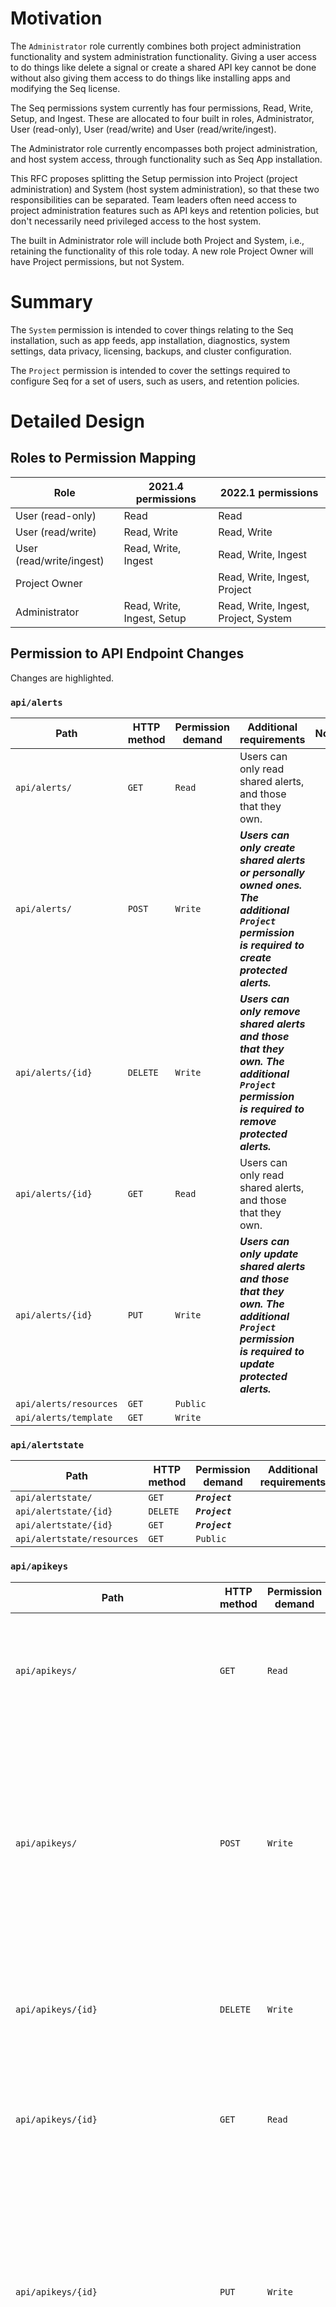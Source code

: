 # Motivation

The `Administrator` role currently combines both project administration functionality and system administration functionality. Giving a user access to do things like delete a signal or create a shared API key cannot be done without also giving them access to do things like installing apps and modifying the Seq license. 

The Seq permissions system currently has four permissions, Read, Write, Setup, and Ingest. These are allocated to four built in roles, Administrator, User (read-only), User (read/write) and User (read/write/ingest).

The Administrator role currently encompasses both project administration, and host system access, through functionality such as Seq App installation.

This RFC proposes splitting the Setup permission into Project (project administration) and System (host system administration), so that these two responsibilities can be separated. Team leaders often need access to project administration features such as API keys and retention policies, but don't necessarily need privileged access to the host system.

The built in Administrator role will include both Project and System, i.e., retaining the functionality of this role today. A new role Project Owner will have Project permissions, but not System.

# Summary

The `System` permission is intended to cover things relating to the Seq installation, such as app feeds, app installation, diagnostics, system settings, data privacy, licensing, backups, and cluster configuration.

The `Project` permission is intended to cover the settings required to configure Seq for a set of users, such as users, and retention policies.

# Detailed Design

## Roles to Permission Mapping

| Role | 2021.4 permissions | 2022.1 permissions |
| -- | -- | -- |
| User (read-only) | Read | Read |
| User (read/write) | Read, Write | Read, Write |
| User (read/write/ingest) | Read, Write, Ingest | Read, Write, Ingest |
| Project Owner | | Read, Write, Ingest, Project |
| Administrator | Read, Write, Ingest, Setup | Read, Write, Ingest, Project, System |

## Permission to API Endpoint Changes

Changes are highlighted. 

### `api/alerts` 

| Path | HTTP method | Permission demand | Additional requirements | Notes |
| --- | --- | --- | --- | --- |
| `api/alerts/`  | `GET`  | `Read`  | Users can only read shared alerts, and those that they own. |  |
| `api/alerts/`  | `POST`  | `Write`  | _**Users can only create shared alerts or personally owned ones. The additional `Project` permission is required to create protected alerts.**_ |  |
| `api/alerts/{id}`  | `DELETE`  | `Write`  | _**Users can only remove shared alerts and those that they own. The additional `Project` permission is required to remove protected alerts.**_ |  |
| `api/alerts/{id}`  | `GET`  | `Read`  | Users can only read shared alerts, and those that they own. |  |
| `api/alerts/{id}`  | `PUT`  | `Write`  | _**Users can only update shared alerts and those that they own. The additional `Project` permission is required to update protected alerts.**_ |  |
| `api/alerts/resources`  | `GET`  | `Public`  |  |  |
| `api/alerts/template`  | `GET`  | `Write`  |  |  |

### `api/alertstate` 

| Path | HTTP method | Permission demand | Additional requirements | Notes |
| --- | --- | --- | --- | --- |
| `api/alertstate/`  | `GET`  | _**`Project`**_  |  |  |
| `api/alertstate/{id}`  | `DELETE`  | _**`Project`**_  |  |  |
| `api/alertstate/{id}`  | `GET`  | _**`Project`**_  |  |  |
| `api/alertstate/resources`  | `GET`  | `Public`  |  |  |

### `api/apikeys` 

| Path | HTTP method | Permission demand | Additional requirements | Notes |
| --- | --- | --- | --- | --- |
| `api/apikeys/`  | `GET`  | `Read`  | _**Only `Project` principals can view all keys; others can only request and view keys that they own.**_ |  |
| `api/apikeys/`  | `POST`  | `Write`  | _**A principal can only set the owner of a key to themselves. Only `Project` principals can create keys without an owner. Principals can only delegate permissions to a key that they themselves hold.**_ |  |
| `api/apikeys/{id}`  | `DELETE`  | `Write`  | _**Only `Project` principals can remove any key; others can only remove keys that they own.**_ |  |
| `api/apikeys/{id}`  | `GET`  | `Read`  | _**Only `Project` principals can view all keys; others can only request and view keys that they own.**_ |  |
| `api/apikeys/{id}`  | `PUT`  | `Write`  | _**A principal can only set the owner of a key to themselves. Only `Project` principals can create keys without an owner. Principals can only delegate permissions to a key that they themselves hold.**_ |  |
| `api/apikeys/{id}/metrics/{measurement}`  | `GET`  | `Read`  | _**Only `Project` principals can view metrics for all keys; others can only request and view metrics for keys that they own.**_ |  |
| `api/apikeys/resources`  | `GET`  | `Public`  |  |  |
| `api/apikeys/template`  | `GET`  | `Read`  |  |  |

### `api/appinstances` 

| Path | HTTP method | Permission demand | Additional requirements | Notes |
| --- | --- | --- | --- | --- |
| `api/appinstances/`  | `GET`  | `Write`  | Principals that can invoke apps can access the basic details of available app instances. |  |
| `api/appinstances/`  | `POST`  | _**`System`**_  |  |  |
| `api/appinstances/{id}`  | `DELETE`  | _**`System`**_  |  |  |
| `api/appinstances/{id}`  | `GET`  | `Write`  | Principals that can invoke apps can access the basic details of available app instances. |  |
| `api/appinstances/{id}`  | `PUT`  | _**`System`**_  |  |  |
| `api/appinstances/{id}/icon`  | `GET`  | `Write`  | Principals that can invoke apps can access the basic details of available app instances. |  |
| `api/appinstances/{id}/invoke`  | `POST`  | `Write`  | The app instance `id` must allow manual input. |  |
| `api/appinstances/{id}/metrics/{measurement}`  | `GET`  | _**`System`**_  |  |  |
| `api/appinstances/resources`  | `GET`  | `Public`  |  |  |
| `api/appinstances/template`  | `GET`  | _**`System`**_  |  |  |

### `api/apps` 

| Path | HTTP method | Permission demand | Additional requirements | Notes |
| --- | --- | --- | --- | --- |
| `api/apps/`  | `GET`  | _**`System`**_  |  |  |
| `api/apps/`  | `POST`  | _**`System`**_  |  |  |
| `api/apps/{id}`  | `DELETE`  | _**`System`**_  |  |  |
| `api/apps/{id}`  | `GET`  | _**`System`**_  |  |  |
| `api/apps/{id}`  | `PUT`  | _**`System`**_  |  |  |
| `api/apps/{id}/icon`  | `GET`  | _**`System`**_  |  |  |
| `api/apps/{id}/update`  | `POST`  | _**`System`**_  |  |  |
| `api/apps/install`  | `POST`  | _**`System`**_  |  |  |
| `api/apps/resources`  | `GET`  | `Public`  |  |  |
| `api/apps/template`  | `GET`  | _**`System`**_  |  |  |

### `api/backups` 

| Path | HTTP method | Permission demand | Additional requirements | Notes |
| --- | --- | --- | --- | --- |
| `api/backups/`  | `GET`  | _**`System`**_  |  |  |
| `api/backups/{id}`  | `GET`  | _**`System`**_  |  |  |
| `api/backups/files/{filename}`  | `GET`  | _**`System`**_  |  |  |
| `api/backups/immediate`  | `POST`  | _**`System`**_  |  |  |
| `api/backups/resources`  | `GET`  | `Public`  |  |  |

### `api/clusternodes` 

| Path | HTTP method | Permission demand | Additional requirements | Notes |
| --- | --- | --- | --- | --- |
| `api/clusternodes/`  | `GET`  | _**`System`**_  |  |  |
| `api/clusternodes/{id}`  | `GET`  | _**`System`**_  |  |  |
| `api/clusternodes/{id}/demote`  | `POST`  | _**`System`**_  |  |  |
| `api/clusternodes/resources`  | `GET`  | `Public`  |  |  |

### `api/dashboards` 

| Path | HTTP method | Permission demand | Additional requirements | Notes |
| --- | --- | --- | --- | --- |
| `api/dashboards/`  | `GET`  | `Read`  | Users can only read shared dashboards, and those that they own. |  |
| `api/dashboards/`  | `POST`  | `Write`  | _**Users can only create shared dashboards or personally owned ones. The additional `Project` permission is required to create protected dashboards.**_ |  |
| `api/dashboards/{id}`  | `DELETE`  | `Write`  | _**Users can only remove shared dashboards and those that they own. The additional `Project` permission is required to remove protected dashboards.**_ |  |
| `api/dashboards/{id}`  | `GET`  | `Read`  | Users can only read shared dashboards, and those that they own. |  |
| `api/dashboards/{id}`  | `PUT`  | `Write`  | _**Users can only update shared dashboards and those that they own. The additional `Project` permission is required to update protected dashboards.**_ |  |
| `api/dashboards/query/template`  | `GET`  | `Write`  |  |  |
| `api/dashboards/resources`  | `GET`  | `Public`  |  |  |
| `api/dashboards/template`  | `GET`  | `Write`  |  |  |

### `api/diagnostics` 

| Path | HTTP method | Permission demand | Additional requirements | Notes |
| --- | --- | --- | --- | --- |
| `api/diagnostics/ingestion`  | `GET`  | _**`System`**_  |  |  |
| `api/diagnostics/metrics`  | `GET`  | _**`System`**_  |  |  |
| `api/diagnostics/metrics/{measurement}`  | `GET`  | _**`System`**_  |  |  |
| `api/diagnostics/report`  | `GET`  | _**`System`**_  |  |  |
| `api/diagnostics/resources`  | `GET`  | `Public`  |  |  |
| `api/diagnostics/status`  | `GET`  | `Read`  |  |  |
| `api/diagnostics/storage`  | `GET`  | _**`System`**_  |  |  |

### `api/events` 

| Path | HTTP method | Permission demand | Additional requirements | Notes |
| --- | --- | --- | --- | --- |
| `api/events/`  | `GET`  | `Read`  |  |  |
| `api/events/{id}`  | `GET`  | `Read`  |  |  |
| `api/events/raw/`  | `POST`  | `Public`  | If the `RequireApiKeyForWritingEvents` setting is enabled, requests must be authenticated and have the `Ingest` permission. |  |
| `api/events/resources`  | `GET`  | `Public`  |  |  |
| `api/events/signal`  | `DELETE`  | `Project`  |  |  |
| `api/events/signal`  | `GET`  | `Read`  |  |  |
| `api/events/signal`  | `POST`  | `Read`  |  |  |
| `api/events/signal/{signalId}`  | `GET`  | `Read`  |  | **Obsolete**  |
| `api/events/tabulate`  | `POST`  | `Read`  |  |  |
| `api/events/tabulate/{signalId}`  | `GET`  | `Read`  |  |  |


### `api/feeds` 

| Path | HTTP method | Permission demand | Additional requirements | Notes |
| --- | --- | --- | --- | --- |
| `api/feeds/`  | `GET`  | _**`System`**_  |  |  |
| `api/feeds/`  | `POST`  | _**`System`**_  |  |  |
| `api/feeds/{id}`  | `DELETE`  | _**`System`**_  |  |  |
| `api/feeds/{id}`  | `GET`  | _**`System`**_  |  |  |
| `api/feeds/{id}`  | `PUT`  | _**`System`**_  |  |  |
| `api/feeds/resources`  | `GET`  | `Public`  |  |  |
| `api/feeds/template`  | `GET`  | _**`System`**_  |  |  |

### `api/licenses` 

| Path | HTTP method | Permission demand | Additional requirements | Notes |
| --- | --- | --- | --- | --- |
| `api/licenses/`  | `GET`  | _**`System`**_  |  |  |
| `api/licenses/{id}`  | `GET`  | `Read`  | `Read` principals can see license status but _**`System`**_ is required for certificate details. |  |
| `api/licenses/{id}`  | `PUT`  | _**`System`**_  |  |  |
| `api/licenses/downgrade`  | `POST`  | _**`System`**_  |  |  |
| `api/licenses/resources`  | `GET`  | `Public`  |  |  |

### `api/permalinks` 

| Path | HTTP method | Permission demand | Additional requirements | Notes |
| --- | --- | --- | --- | --- |
| `api/permalinks/`  | `GET`  | `Read`  | Non-_**`Project`**_ principals can only view their own permalinks. |  |
| `api/permalinks/`  | `POST`  | `Write`  | Non-_**`Project`**_ principals can only create permalinks for themselves. |  |
| `api/permalinks/{id}`  | `DELETE`  | `Write`  | Non-_**`Project`**_ principals can only remove their own permalinks. |  |
| `api/permalinks/{id}`  | `GET`  | `Read`  | Non-_**`Project`**_ principals can only retrieve their own permalinks. |  |
| `api/permalinks/resources`  | `GET`  | `Public`  |  |  |
| `api/permalinks/template`  | `GET`  | `Write`  |  |  |

### `api/retentionpolicies` 

| Path | HTTP method | Permission demand | Additional requirements | Notes |
| --- | --- | --- | --- | --- |
| `api/retentionpolicies/`  | `GET`  | _**`Project`**_  |  |  |
| `api/retentionpolicies/`  | `POST`  | _**`Project`**_  |  |  |
| `api/retentionpolicies/{id}`  | `DELETE`  | _**`Project`**_  |  |  |
| `api/retentionpolicies/{id}`  | `GET`  | _**`Project`**_  |  |  |
| `api/retentionpolicies/{id}`  | `PUT`  | _**`Project`**_  |  |  |
| `api/retentionpolicies/resources`  | `GET`  | `Public`  |  |  |
| `api/retentionpolicies/template`  | `GET`  | _**`Project`**_  |  |  |

### `api/runningtasks` 

| Path | HTTP method | Permission demand | Additional requirements | Notes |
| --- | --- | --- | --- | --- |
| `api/runningtasks/`  | `GET`  | _**`System`**_  |  |  |
| `api/runningtasks/{id}`  | `DELETE`  | _**`System`**_  |  |  |
| `api/runningtasks/{id}`  | `GET`  | _**`System`**_  |  |  |
| `api/runningtasks/resources`  | `GET`  | `Public`  |  |  |

### `api/settings` 

| Path | HTTP method | Permission demand | Additional requirements | Notes |
| --- | --- | --- | --- | --- |
| `api/settings/{id}`  | `GET`  | _**`System`**_  |  |  |
| `api/settings/{id}`  | `PUT`  | _**`System`**_  |  |  |
| `api/settings/internal-error-reporting`  | `GET`  | _**`System`**_  |  |  |
| `api/settings/internal-error-reporting`  | `PUT`  | _**`System`**_  |  |  |
| `api/settings/resources`  | `GET`  | `Public`  |  |  |
| `api/settings/setting-authenticationprovider`  | `GET`  | `Public`  |  |  |
| `api/settings/setting-instancetitle`  | `GET`  | `Public`  |  |  |
| `api/settings/setting-isactivedirectoryauthentication`  | `GET`  | `Public`  |  |  |
| `api/settings/setting-isauthenticationenabled`  | `GET`  | `Public`  |  |  |

### `api/signals` 

| Path | HTTP method | Permission demand | Additional requirements | Notes |
| --- | --- | --- | --- | --- |
| `api/signals/`  | `GET`  | `Read`  | Users can only read shared signals, and those that they own. |  |
| `api/signals/`  | `POST`  | `Write`  | Users can only create shared signals or personally owned ones. The additional _**`Project`**_ permission is required to create protected signals. |  |
| `api/signals/{id}`  | `DELETE`  | `Write`  | Users can only remove shared signals and those that they own. The additional _**`Project`**_ permission is required to remove protected signals. |  |
| `api/signals/{id}`  | `GET`  | `Read`  | Users can only read shared signals, and those that they own. |  |
| `api/signals/{id}`  | `PUT`  | `Write`  | Users can only update shared signals and those that they own. The additional _**`Project`**_ permission is required to update protected signals. |  |
| `api/signals/resources`  | `GET`  | `Public`  |  |  |
| `api/signals/template`  | `GET`  | `Write`  |  |  |

### `api/sqlqueries` 

| Path | HTTP method | Permission demand | Additional requirements | Notes |
| --- | --- | --- | --- | --- |
| `api/sqlqueries/`  | `GET`  | `Read`  | Users can only read shared SQL queries, and those that they own. |  |
| `api/sqlqueries/`  | `POST`  | `Write`  | Users can only create shared SQL queries or personally owned ones. The additional _**`Project`**_ permission is required to create protected SQL queries. |  |
| `api/sqlqueries/{id}`  | `DELETE`  | `Write`  | Users can only remove shared SQL queries and those that they own. The additional _**`Project`**_ permission is required to remove protected SQL queries. |  |
| `api/sqlqueries/{id}`  | `GET`  | `Read`  | Users can only read shared SQL queries, and those that they own. |  |
| `api/sqlqueries/{id}`  | `PUT`  | `Write`  | Users can only update shared SQL queries and those that they own. The additional _**`Project`**_ permission is required to update protected SQL queries. |  |
| `api/sqlqueries/resources`  | `GET`  | `Public`  |  |  |
| `api/sqlqueries/template`  | `GET`  | `Write`  |  |  |

### `api/updates` 

| Path | HTTP method | Permission demand | Additional requirements | Notes |
| --- | --- | --- | --- | --- |
| `api/updates/`  | `GET`  | _**`System`**_  |  |  |
| `api/updates/{id}`  | `GET`  | _**`System`**_  |  |  |
| `api/updates/resources`  | `GET`  | `Public`  |  |  |

### `api/users` 

| Path | HTTP method | Permission demand | Additional requirements | Notes |
| --- | --- | --- | --- | --- |
| `api/users/`  | `GET`  | `Project`  | _**Users can retrieve their own records. Only `Project` principals can retrieve other principals.**_ |  |
| `api/users/`  | `POST`  | `Project`  | _**The `System` permission is required to create users with the `System` permission**_ |  |
| `api/users/{id}`  | `DELETE`  | `Project`  | _**The `System` permission is required to delete users with the `System` permission**_ |  |
| `api/users/{id}`  | `GET`  | `Public`  | _**Users can retrieve their own records. Only `Project` principals can retrieve other principals.**_ |  |
| `api/users/{id}`  | `PUT`  | `Write`  | _**Users can update limited fields on their own records. Only `Project` principals can update other principals. Only `System` principals can update other principals with the `System` permission.**_ |  |
| `api/users/{id}/searches`  | `GET`  | `Read`  | Only the principal's own search history can be retrieved. |  |
| `api/users/{id}/searches/update`  | `POST`  | `Write`  | Only the principal's own search history can be updated. |  |
| `api/users/{id}/unlinkauthenticationprovider`  | `POST`  | _**`System`**_  |  |  |
| `api/users/current`  | `GET`  | `Public`  | Can only return logged-in user information. |  |
| `api/users/login`  | `POST`  | `Public`  |  |  |
| `api/users/logout`  | `POST`  | `Public`  |  |  |
| `api/users/providers`  | `GET`  | `Public`  |  |  |
| `api/users/resources`  | `GET`  | `Public`  |  |  |
| `api/users/template`  | `GET`  | _**`Project`**_  |  |  |

### `api/workspaces` 

| Path | HTTP method | Permission demand | Additional requirements | Notes |
| --- | --- | --- | --- | --- |
| `api/workspaces/`  | `GET`  | `Read`  | Users can only read shared workspaces, and those that they own. |  |
| `api/workspaces/`  | `POST`  | `Write`  | _**Users can only create shared workspaces or personally owned ones. The additional `Project` permission is required to create protected workspaces.**_ |  |
| `api/workspaces/{id}`  | `DELETE`  | `Write`  | _**Users can only remove shared workspaces and those that they own. The additional `Project` permission is required to remove protected workspaces.**_ |  |
| `api/workspaces/{id}`  | `GET`  | `Read`  | Users can only read shared workspaces, and those that they own. |  |
| `api/workspaces/{id}`  | `PUT`  | `Write`  | _**Users can only update shared workspaces and those that they own. The additional `Project` permission is required to update protected workspaces.**_ |  |
| `api/workspaces/resources`  | `GET`  | `Public`  |  |  |
| `api/workspaces/template`  | `GET`  | `Write`  |  |  |

## Breaking Changes

None.

## Migration

### Users

Administrators will continue to be administrators. The Administrator role will gain the `Project` and `System` permissions and lose the `Setup` permission.

### API Keys

API keys with the `Setup` permission will gain the `Project` and `System` permissions and lose the `Setup` permission.

## Backwards Compatibility

To be impacted by this change an installation mostly needs to opt-in by allocating some users to the new `Project Owner` role. Existing `Administrators` will get the new `Project` permission and so will not notice a change. 

API keys are created, via the UI and API, with a subset of the set of permissions. Thus any existing processes that created API keys with the `Setup` permission should be granted the `Project` and `System` permissions to preserve existing behaviour. This is valid because `Setup` is equal to `Project` + `System`.

## UI Changes

### API Keys

The API keys create and edit views will need to be changed to show the set of possible permissions as 'Read', 'Write', 'Ingest', 'Project', 'System'. 

### Users

The add/edit user and new user defaults views will need to reflect the additional user role `Project Owner`. 

## Seq API

[Seq API](https://github.com/datalust/seq-api) will need to be updated with the new permission and role.


## `seqcli` ch

[Seq CLI](https://github.com/datalust/seqcli) will need to be updated with the new permission and role. Possible just a documentation change. 

# Future Directions

NA.

# Drawbacks & Limitations

1. Keeping Seq instances running requires migrating all existing administrators to the `Project` + `System` permissions, potentially giving them more access than they need. To get the benefit of the new role and new permissions administrators will need to reallocate user roles and API key permissions. 

1. The `Project` permission allows creating and configuring Seq app instances (if a user with `System` permission has installed the app) so that `Project Owner`s can configure app functionality. Because apps are not constrained this means that `Project Owner`s can do things that affect the system, such as IO. 

# Alternatives

An alternative approach is to make roles configurable. This would require many more permissions, which the `Administrator` could then map to whatever roles they wish. This would be more flexible, but also more complicated. 

# References